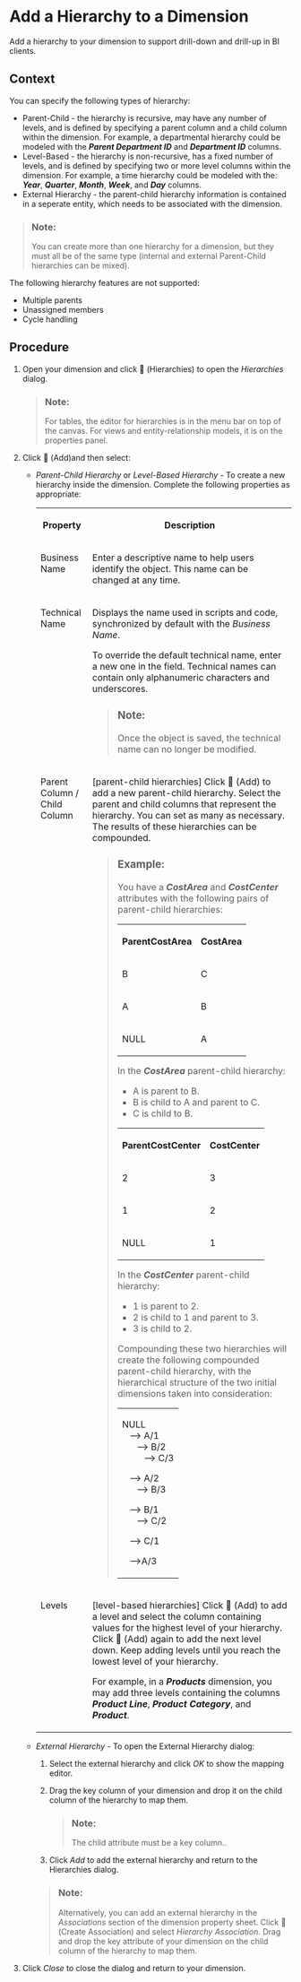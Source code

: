 <!-- loio218b7e6bd60846dda2f03b789b389cb0 -->

<link rel="stylesheet" type="text/css" href="../css/sap-icons.css"/>

# Add a Hierarchy to a Dimension

Add a hierarchy to your dimension to support drill-down and drill-up in BI clients.



## Context

You can specify the following types of hierarchy:

-   Parent-Child - the hierarchy is recursive, may have any number of levels, and is defined by specifying a parent column and a child column within the dimension. For example, a departmental hierarchy could be modeled with the ***Parent Department ID*** and ***Department ID*** columns.
-   Level-Based - the hierarchy is non-recursive, has a fixed number of levels, and is defined by specifying two or more level columns within the dimension. For example, a time hierarchy could be modeled with the: ***Year***, ***Quarter***, ***Month***, ***Week***, and ***Day*** columns.
-   External Hierarchy - the parent-child hierarchy information is contained in a seperate entity, which needs to be associated with the dimension.

> ### Note:  
> You can create more than one hierarchy for a dimension, but they must all be of the same type \(internal and external Parent-Child hierarchies can be mixed\).

The following hierarchy features are not supported:

-   Multiple parents
-   Unassigned members
-   Cycle handling



<a name="loio218b7e6bd60846dda2f03b789b389cb0__steps_j1v_nzx_t4b"/>

## Procedure

1.  Open your dimension and click <span class="FPA-icons"></span> \(Hierarchies\) to open the *Hierarchies* dialog.

    > ### Note:  
    > For tables, the editor for hierarchies is in the menu bar on top of the canvas. For views and entity-relationship models, it is on the properties panel.

2.  Click <span class="FPA-icons"></span> \(Add\)and then select:

    -   *Parent-Child Hierarchy* or *Level-Based Hierarchy* - To create a new hierarchy inside the dimension. Complete the following properties as appropriate:


        <table>
        <tr>
        <th valign="top">

        Property


        
        </th>
        <th valign="top">

        Description


        
        </th>
        </tr>
        <tr>
        <td valign="top">

        Business Name


        
        </td>
        <td valign="top">

        Enter a descriptive name to help users identify the object. This name can be changed at any time.


        
        </td>
        </tr>
        <tr>
        <td valign="top">

        Technical Name


        
        </td>
        <td valign="top">

        Displays the name used in scripts and code, synchronized by default with the *Business Name*.

        To override the default technical name, enter a new one in the field. Technical names can contain only alphanumeric characters and underscores.

        > ### Note:  
        > Once the object is saved, the technical name can no longer be modified.


        
        </td>
        </tr>
        <tr>
        <td valign="top">

        Parent Column / Child Column


        
        </td>
        <td valign="top">

        \[parent-child hierarchies\] Click <span class="FPA-icons"></span> \(Add\) to add a new parent-child hierarchy. Select the parent and child columns that represent the hierarchy. You can set as many as necessary. The results of these hierarchies can be compounded.

        > ### Example:  
        > You have a ***CostArea*** and ***CostCenter*** attributes with the following pairs of parent-child hierarchies:
        > 
        > 
        > <table>
        > <tr>
        > <th valign="top">
        > 
        > ParentCostArea
        > 
        > 
        > 
        > </th>
        > <th valign="top">
        > 
        > CostArea
        > 
        > 
        > 
        > </th>
        > </tr>
        > <tr>
        > <td valign="top">
        > 
        > B
        > 
        > 
        > 
        > </td>
        > <td valign="top">
        > 
        > C
        > 
        > 
        > 
        > </td>
        > </tr>
        > <tr>
        > <td valign="top">
        > 
        > A
        > 
        > 
        > 
        > </td>
        > <td valign="top">
        > 
        > B
        > 
        > 
        > 
        > </td>
        > </tr>
        > <tr>
        > <td valign="top">
        > 
        > NULL
        > 
        > 
        > 
        > </td>
        > <td valign="top">
        > 
        > A
        > 
        > 
        > 
        > </td>
        > </tr>
        > </table>
        > 
        > In the ***CostArea*** parent-child hierarchy:
        > 
        > -   A is parent to B.
        > -   B is child to A and parent to C.
        > -   C is child to B.
        > 
        > 
        > <table>
        > <tr>
        > <th valign="top">
        > 
        > ParentCostCenter
        > 
        > 
        > 
        > </th>
        > <th valign="top">
        > 
        > CostCenter
        > 
        > 
        > 
        > </th>
        > </tr>
        > <tr>
        > <td valign="top">
        > 
        > 2
        > 
        > 
        > 
        > </td>
        > <td valign="top">
        > 
        > 3
        > 
        > 
        > 
        > </td>
        > </tr>
        > <tr>
        > <td valign="top">
        > 
        > 1
        > 
        > 
        > 
        > </td>
        > <td valign="top">
        > 
        > 2
        > 
        > 
        > 
        > </td>
        > </tr>
        > <tr>
        > <td valign="top">
        > 
        > NULL
        > 
        > 
        > 
        > </td>
        > <td valign="top">
        > 
        > 1
        > 
        > 
        > 
        > </td>
        > </tr>
        > </table>
        > 
        > In the ***CostCenter*** parent-child hierarchy:
        > 
        > -   1 is parent to 2.
        > -   2 is child to 1 and parent to 3.
        > -   3 is child to 2.
        > 
        > Compounding these two hierarchies will create the following compounded parent-child hierarchy, with the hierarchical structure of the two initial dimensions taken into consideration:
        > 
        > 
        > <table>
        > <tr>
        > <td valign="top">
        > 
        >   
        >  NULL  
        >     --\> A/1  
        >        --\> B/2  
        >           --\> C/3  
        >    
        >     --\> A/2  
        >        --\> B/3  
        >    
        >     --\> B/1  
        >        --\> C/2  
        >    
        >     --\> C/1  
        >    
        >     --\>A/3   
        >  
        > 
        > 
        > 
        > </td>
        > </tr>
        > </table>


        
        </td>
        </tr>
        <tr>
        <td valign="top">

        Levels


        
        </td>
        <td valign="top">

        \[level-based hierarchies\] Click <span class="FPA-icons"></span> \(Add\) to add a level and select the column containing values for the highest level of your hierarchy. Click <span class="FPA-icons"></span> \(Add\) again to add the next level down. Keep adding levels until you reach the lowest level of your hierarchy.

        For example, in a ***Products*** dimension, you may add three levels containing the columns ***Product Line***, ***Product Category***, and ***Product***.


        
        </td>
        </tr>
        </table>
        
    -   *External Hierarchy* - To open the External Hierarchy dialog:

        1.  Select the external hierarchy and click *OK* to show the mapping editor.
        2.  Drag the key column of your dimension and drop it on the child column of the hierarchy to map them.

            > ### Note:  
            > The child attribute must be a key column..

        3.  Click *Add* to add the external hierarchy and return to the Hierarchies dialog.

        > ### Note:  
        > Alternatively, you can add an external hierarchy in the *Associations* section of the dimension property sheet. Click <span class="FPA-icons"></span> \(Create Association\) and select *Hierarchy Association*. Drag and drop the key attribute of your dimension on the child column of the hierarchy to map them.


3.  Click *Close* to close the dialog and return to your dimension.


